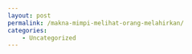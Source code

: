 ```yaml
---
layout: post
permalink: /makna-mimpi-melihat-orang-melahirkan/
categories:
    - Uncategorized
---
```


